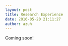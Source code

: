 ```yaml
---
layout: post
title: Research Experience
date: 2016-05-20 21:11:27
author: azuh
---
```


Coming soon!
